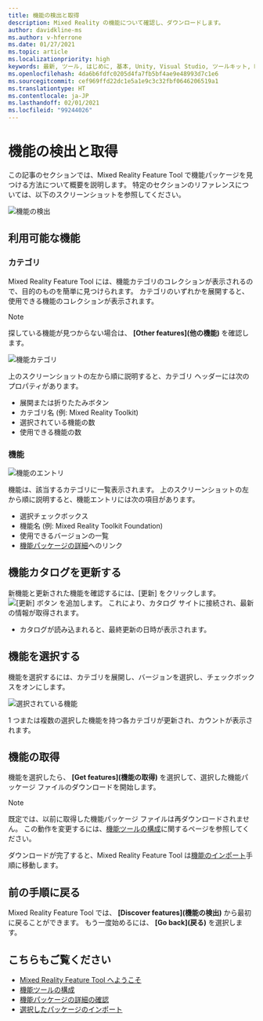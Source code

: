 ```yaml
---
title: 機能の検出と取得
description: Mixed Reality の機能について確認し、ダウンロードします。
author: davidkline-ms
ms.author: v-hferrone
ms.date: 01/27/2021
ms.topic: article
ms.localizationpriority: high
keywords: 最新, ツール, はじめに, 基本, Unity, Visual Studio, ツールキット, Mixed Reality ヘッドセット, Windows Mixed Reality ヘッドセット, 仮想現実ヘッドセット, インストール, Windows, HoloLens, エミュレーター, Unreal, OpenXR
ms.openlocfilehash: 4da6b6fdfc0205d4fa7fb5bf4ae9e48993d7c1e6
ms.sourcegitcommit: cef969ffd22dc1e5a1e9c3c32fbf0646206519a1
ms.translationtype: HT
ms.contentlocale: ja-JP
ms.lasthandoff: 02/01/2021
ms.locfileid: "99244026"
---
```

# <a name="discovering-and-acquiring-features"></a>機能の検出と取得

この記事のセクションでは、Mixed Reality Feature Tool で機能パッケージを見つける方法について概要を説明します。 特定のセクションのリファレンスについては、以下のスクリーンショットを参照してください。

![機能の検出](images/FeatureToolDiscovery.png)

## <a name="available-features"></a>利用可能な機能

### <a name="category"></a>カテゴリ

Mixed Reality Feature Tool には、機能カテゴリのコレクションが表示されるので、目的のものを簡単に見つけられます。 カテゴリのいずれかを展開すると、使用できる機能のコレクションが表示されます。

> [!NOTE]
> 探している機能が見つからない場合は、 **[Other features]\(他の機能\)** を確認します。

![機能カテゴリ](images/FeatureCategory.png)

上のスクリーンショットの左から順に説明すると、カテゴリ ヘッダーには次のプロパティがあります。

- 展開または折りたたみボタン
- カテゴリ名 (例: Mixed Reality Toolkit)
- 選択されている機能の数
- 使用できる機能の数

### <a name="feature"></a>機能

![機能のエントリ](images/FeatureEntry.png)

機能は、該当するカテゴリに一覧表示されます。 上のスクリーンショットの左から順に説明すると、機能エントリには次の項目があります。

- 選択チェックボックス
- 機能名 (例: Mixed Reality Toolkit Foundation)
- 使用できるバージョンの一覧
- [機能パッケージの詳細](viewing-package-details.md)へのリンク

## <a name="refresh-the-feature-catalog"></a>機能カタログを更新する

新機能と更新された機能を確認するには、[更新] をクリックします。 ![[更新] ボタン](images/RefreshButton.png) を追加します。 これにより、カタログ サイトに接続され、最新の情報が取得されます。
* カタログが読み込まれると、最終更新の日時が表示されます。

## <a name="select-features"></a>機能を選択する

機能を選択するには、カテゴリを展開し、バージョンを選択し、チェックボックスをオンにします。

![選択されている機能](images/SelectedFeatures.png)

1 つまたは複数の選択した機能を持つ各カテゴリが更新され、カウントが表示されます。

## <a name="acquiring-features"></a>機能の取得

機能を選択したら、 **[Get features]\(機能の取得\)** を選択して、選択した機能パッケージ ファイルのダウンロードを開始します。

> [!NOTE]
> 既定では、以前に取得した機能パッケージ ファイルは再ダウンロードされません。 この動作を変更するには、[機能ツールの構成](configuring-feature-tool.md)に関するページを参照してください。

ダウンロードが完了すると、Mixed Reality Feature Tool は[機能のインポート](importing-features.md)手順に移動します。

## <a name="going-back-to-the-previous-step"></a>前の手順に戻る

Mixed Reality Feature Tool では、 **[Discover features]\(機能の検出\)** から最初に戻ることができます。 もう一度始めるには、 **[Go back]\(戻る\)** を選択します。

## <a name="see-also"></a>こちらもご覧ください

- [Mixed Reality Feature Tool へようこそ](welcome-to-mr-feature-tool.md)
- [機能ツールの構成](configuring-feature-tool.md)
- [機能パッケージの詳細の確認](viewing-package-details.md)
- [選択したパッケージのインポート](importing-features.md)
